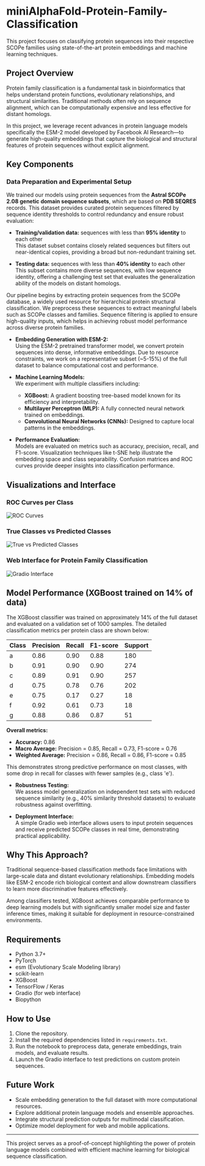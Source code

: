 # miniAlphaFold-Protein-Family-Classification

This project focuses on classifying protein sequences into their respective SCOPe families using state-of-the-art protein embeddings and machine learning techniques.

## Project Overview

Protein family classification is a fundamental task in bioinformatics that helps understand protein functions, evolutionary relationships, and structural similarities. Traditional methods often rely on sequence alignment, which can be computationally expensive and less effective for distant homologs. 

In this project, we leverage recent advances in protein language models specifically the ESM-2 model developed by Facebook AI Research—to generate high-quality embeddings that capture the biological and structural features of protein sequences without explicit alignment.

## Key Components

### Data Preparation and Experimental Setup

We trained our models using protein sequences from the **Astral SCOPe 2.08 genetic domain sequence subsets**, which are based on **PDB SEQRES** records. This dataset provides curated protein sequences filtered by sequence identity thresholds to control redundancy and ensure robust evaluation:

- **Training/validation data:** sequences with less than **95% identity** to each other  
  This dataset subset contains closely related sequences but filters out near-identical copies, providing a broad but non-redundant training set.

- **Testing data:** sequences with less than **40% identity** to each other  
  This subset contains more diverse sequences, with low sequence identity, offering a challenging test set that evaluates the generalization ability of the models on distant homologs.

Our pipeline begins by extracting protein sequences from the SCOPe database, a widely used resource for hierarchical protein structural classification. We preprocess these sequences to extract meaningful labels such as SCOPe classes and families. Sequence filtering is applied to ensure high-quality inputs, which helps in achieving robust model performance across diverse protein families.


- **Embedding Generation with ESM-2:**  
  Using the ESM-2 pretrained transformer model, we convert protein sequences into dense, informative embeddings. Due to resource constraints, we work on a representative subset (~5-15%) of the full dataset to balance computational cost and performance.

- **Machine Learning Models:**  
  We experiment with multiple classifiers including:
  - **XGBoost:** A gradient boosting tree-based model known for its efficiency and interpretability.  
  - **Multilayer Perceptron (MLP):** A fully connected neural network trained on embeddings.  
  - **Convolutional Neural Networks (CNNs):** Designed to capture local patterns in the embeddings.

- **Performance Evaluation:**  
  Models are evaluated on metrics such as accuracy, precision, recall, and F1-score. Visualization techniques like t-SNE help illustrate the embedding space and class separability. Confusion matrices and ROC curves provide deeper insights into classification performance.

## Visualizations and Interface

### ROC Curves per Class
![ROC Curves](roccurves.png)

### True Classes vs Predicted Classes
![True vs Predicted Classes](truepredclasses.png)

### Web Interface for Protein Family Classification
![Gradio Interface](interface.png)

## Model Performance (XGBoost trained on 14% of data)

The XGBoost classifier was trained on approximately 14% of the full dataset and evaluated on a validation set of 1000 samples. The detailed classification metrics per protein class are shown below:

| Class | Precision | Recall | F1-score | Support |
|-------|-----------|--------|----------|---------|
| a     | 0.86      | 0.90   | 0.88     | 180     |
| b     | 0.91      | 0.90   | 0.90     | 274     |
| c     | 0.89      | 0.91   | 0.90     | 257     |
| d     | 0.75      | 0.78   | 0.76     | 202     |
| e     | 0.75      | 0.17   | 0.27     | 18      |
| f     | 0.92      | 0.61   | 0.73     | 18      |
| g     | 0.88      | 0.86   | 0.87     | 51      |

**Overall metrics:**

- **Accuracy:** 0.86  
- **Macro Average:** Precision = 0.85, Recall = 0.73, F1-score = 0.76  
- **Weighted Average:** Precision = 0.86, Recall = 0.86, F1-score = 0.85

This demonstrates strong predictive performance on most classes, with some drop in recall for classes with fewer samples (e.g., class 'e').

- **Robustness Testing:**  
  We assess model generalization on independent test sets with reduced sequence similarity (e.g., 40% similarity threshold datasets) to evaluate robustness against overfitting.

- **Deployment Interface:**  
  A simple Gradio web interface allows users to input protein sequences and receive predicted SCOPe classes in real time, demonstrating practical applicability.

## Why This Approach?

Traditional sequence-based classification methods face limitations with large-scale data and distant evolutionary relationships. Embedding models like ESM-2 encode rich biological context and allow downstream classifiers to learn more discriminative features effectively. 

Among classifiers tested, XGBoost achieves comparable performance to deep learning models but with significantly smaller model size and faster inference times, making it suitable for deployment in resource-constrained environments.

## Requirements

- Python 3.7+  
- PyTorch  
- esm (Evolutionary Scale Modeling library)  
- scikit-learn  
- XGBoost  
- TensorFlow / Keras  
- Gradio (for web interface)  
- Biopython  

## How to Use

1. Clone the repository.  
2. Install the required dependencies listed in `requirements.txt`.  
3. Run the notebook to preprocess data, generate embeddings, train models, and evaluate results.  
4. Launch the Gradio interface to test predictions on custom protein sequences.

## Future Work

- Scale embedding generation to the full dataset with more computational resources.  
- Explore additional protein language models and ensemble approaches.  
- Integrate structural prediction outputs for multimodal classification.  
- Optimize model deployment for web and mobile applications.

---

This project serves as a proof-of-concept highlighting the power of protein language models combined with efficient machine learning for biological sequence classification.

